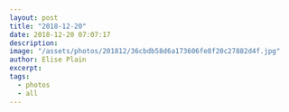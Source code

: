 ```yaml
---
layout: post
title: "2018-12-20"
date: 2018-12-20 07:07:17
description: 
image: "/assets/photos/201812/36cbdb58d6a173606fe8f20c27882d4f.jpg"
author: Elise Plain
excerpt: 
tags: 
  - photos
  - all
---
```



<p></p>
